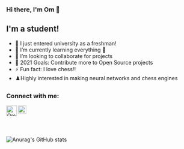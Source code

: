 ### Hi there, I'm Om 👋

## I'm a student!

- 🔭 I just entered university as a freshman!
- 🌱 I’m currently learning everything 🤣
- 👯 I’m looking to collaborate for projects
- 🥅 2021 Goals: Contribute more to Open Source projects
- ⚡ Fun fact: I love chess!!
- ♟️Highly interested in making neural networks and chess engines

### Connect with me:

[<img align="left" alt="Om | Instagram" width="28px" src="https://i.pinimg.com/originals/66/41/c9/6641c94e15a0be37af49a4250386c03e.png" />][instagram]
[<img align="left" alt="Om | LinkedIn" width="22px" src="https://content.linkedin.com/content/dam/me/business/en-us/amp/brand-site/v2/bg/LI-Bug.svg.original.svg" />][linkedin]

<br></br><br></br>

![Anurag's GitHub stats](https://github-readme-stats.vercel.app/api?username=omdaxini&show_icons=true&theme=dracula)


[instagram]: https://instagram.com/omdaxini
[linkedin]: https://www.linkedin.com/in/omdaxini/
